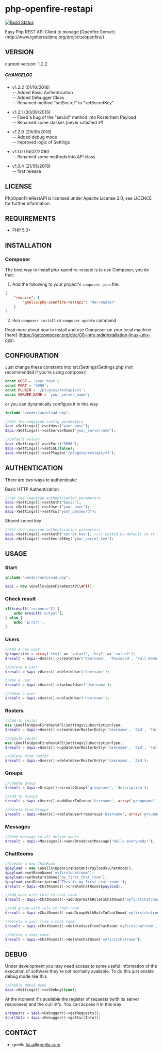 # php-openfire-restapi

[![Build Status](https://scrutinizer-ci.com/g/gnello/php-openfire-restapi/badges/build.png?b=master)](https://scrutinizer-ci.com/g/gnello/php-openfire-restapi/build-status/master)

Easy Php REST API Client to manage [Openfire Server] (http://www.igniterealtime.org/projects/openfire/)

## VERSION
current version: 1.2.2

##### CHANGELOG

- v1.2.2 (01/10/2016)  
-- Added Basic Authentication  
-- Added Debugger Class  
-- Renamed method "setSecret" to "setSecretKey"

- v1.2.1 (30/09/2016)  
-- Fixed a bug of the "setJid" method into RosterItem Payload  
-- Renamed some classes (never satisfied :P)

- v1.2.0 (29/09/2016)  
-- Added debug mode  
-- Improved logic of Settings  

- v1.1.0 (16/07/2016)  
-- Renamed some methods into API class

- v1.0.4 (21/05/2016)  
-- first release

## LICENSE
PhpOpenFireRestAPI is licensed under Apache License 2.0, see LICENCE for further information.

## REQUIREMENTS
- PHP 5.3+

## INSTALLATION
### Composer
The best way to install php-openfire-restapi is to use Composer, you do that:

1) Add the following to your project's ```composer.json``` file:
```json
{
    "require": {
        "gnello/php-openfire-restapi": "dev-master"
    }
}
```

2) Run ```composer install``` or ```composer update``` command

Read more about how to install and use Composer on your local machine [here] (https://getcomposer.org/doc/00-intro.md#installation-linux-unix-osx).

## CONFIGURATION
Just change these constants into src/Settings/Settings.php (not recommended if you're using composer)
```php
const HOST = 'your_host';
const PORT = '9090';
const PLUGIN = '/plugins/restapi/v1';
const SERVER_NAME = 'your_server_name';
```

or you can dynamically configure it in this way
```php
include "vendor/autoload.php";

//Set the required config parameters
$api->Settings()->setHost("your_host");
$api->Settings()->setServerName("your_servername");

//Default values
$api->Settings()->setPort("9090");
$api->Settings()->setSSL(false);
$api->Settings()->setPlugin("/plugins/restapi/v1");
```
## AUTHENTICATION
There are two ways to authenticate:

Basic HTTP Authentication
```php
//Set the required authentication parameters
$api->Settings()->setAuth("basic");
$api->Settings()->setUser("your_user");
$api->Settings()->setPsw("your_password");
```
Shared secret key
```php
//Set the required authentication parameters
$api->Settings()->setAuth("secret_key"); //is setted by default so it's optional
$api->Settings()->setSecretKey("your_secret_key");
```
## USAGE
### Start
```php
include "vendor/autoload.php";

$api = new \Gnello\OpenFireRestAPI\API();
```
### Check result
```php
if($result['response']) {
    echo $result['output'];
} else {
    echo 'Error!';
}
```
### Users
```php
//Add a new user
$properties = array('key1' => 'value1', 'key2' => 'value2');
$result = $api->Users()->createUser('Username', 'Password', 'Full Name', 'email@domain.com', $properties);

//Delete a user
$result = $api->Users()->deleteUser('Username');

//Ban a user
$result = $api->Users()->lockoutUser('Username');

//Unban a user
$result = $api->Users()->unlockUser('Username');
```
### Rosters
```php
//Add to roster
use \Gnello\OpenFireRestAPI\Settings\SubscriptionType;
$result = $api->Users()->createUserRosterEntry('Username', 'Jid', 'Full Name', SubscriptionType::BOTH, array('group1','group2'));

//Update roster
use \Gnello\OpenFireRestAPI\Settings\SubscriptionType;
$result = $api->Users()->updateUserRosterEntry('Username', 'Jid', 'Full Name', SubscriptionType::BOTH, array('group1'));

//Delete from roster
$result = $api->Users()->deleteUserRosterEntry('Username', 'Jid');
```
### Groups
```php
//Create group
$result = $api->Groups()->createGroup('groupname', 'description');

//Add to Groups
$result = $api->Users()->addUserToGroup('Username', array('groupname1', 'groupname2', 'groupname3'));

//Delete from Groups
$result = $api->Users()->deleteUserFromGroup('Username', array('groupname1','groupname2'));
```
### Messages
```php
//Send message to all online users
$result = $api->Messages()->sendBroadcastMessage('Hello everybody!');
```
### ChatRooms
```php
//Create a new ChatRoom
$payload = new \Gnello\OpenFireRestAPI\Payloads\ChatRoom();
$payload->setRoomName('myfirstchatroom');
$payload->setNaturalName('my_first_chat_room');
$payload->setDescription('This is my first chat room!');
$result = $api->ChatRooms()->createChatRoom($payload);

//Add user with role to chat room
$result = $api->ChatRooms()->addUserWithRoleToChatRoom('myfirstchatroom','members','username');

//Add group with role to chat room
$result = $api->ChatRooms()->addGroupWithRoleToChatRoom('myfirstchatroom','outcasts','groupname');

//Delete a user from a chat room
$result = $api->ChatRooms()->deleteUserFromChatRoom('myfirstchatroom','members','username');

//Delete a chat room
$result = $api->ChatRooms()->deleteChatRoom('myfirstchatroom');
```
## DEBUG
Under development you may need access to some useful information of the execution of software they're not normally available. 
To do this just enable debug mode like this
```php
//Enable debug mode
$api->Settings()->setDebug(true);
```
At the moment it's available the register of requests (with its server responses) and the curl info. You can access it in this way
```php
$requests = $api->Debugger()->getRequests();
$curlInfo = $api->Debugger()->getCurlInfo();
```

## CONTACT
- gnello luca@gnello.com
